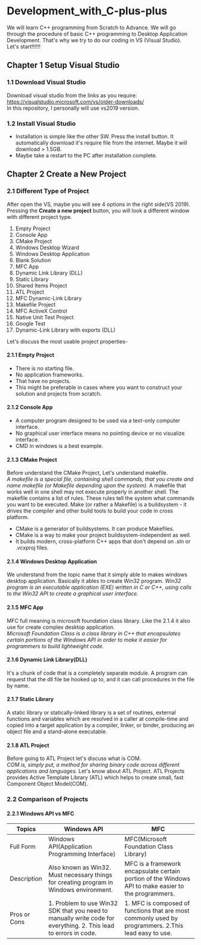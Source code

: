 <!--Start the project - Developement with C++ -->
<!--Copyright: Md. Manjurul Haque -->
<!--Position: Software Engineer -->
<!--Company: Frontier Semiconductor Bangladesh Ltd. -->
# Development_with_C-plus-plus
We will learn C++ programming from Scratch to Advance. We will go through the procedure of basic C++ programming to Desktop Application Development. That's why we try to do our coding in VS (Visual Studio).  
Let's start!!!!!!

<!--Setup Environment -->
## Chapter 1 Setup Visual Studio

<!--Visual Studio Download links -->
### 1.1 Download Visual Studio

Download visual studio from the links as you require:
https://visualstudio.microsoft.com/vs/older-downloads/  
In this repository, I personally will use vs2019 version. 

<!--Installation of Visual Studio -->
### 1.2 Install Visual Studio

- Installation is simple like the other SW. Press the install button. It automatically download it's require file from the internet. Maybe it will download > 1.5GB.  
- Maybe take a restart to the PC after installation complete.  

<!--Create new project -->
## Chapter 2 Create a New Project

<!--Description of different type of project -->
### 2.1 Different Type of Project

After open the VS, maybe you will see 4 options in the right side(VS 2019). Pressing the **Create a new project** button, you will look a different window with different project type.  
<!--Project Type -->
1. Empty Project
2. Console App
3. CMake Project
4. Windows Desktop Wizard
5. Windows Desktop Application
6. Blank Solution
7. MFC App
8. Dynamic Link Library (DLL)
9. Static Library
10. Shared Items Project
11. ATL Project
12. MFC Dynamic-Link Library
13. Makefile Project
14. MFC ActiveX Control
15. Native Unit Test Project
16. Google Test
17. Dynamic-Link Library with exports (DLL)  

Let's discuss the most usable project properties-   
<!--Some Project Description -->
<!--Empty Project -->
#### 2.1.1 Empty Project
- There is no starting file.
- No application frameworks.
- That have no projects.
- This might be preferable in cases where you want to construct your solution and projects from scratch.

<!--Console Application -->
#### 2.1.2 Console App
- A computer program designed to be used via a text-only computer interface.
- No graphical user interface means no pointing device or no visualize interface.
- CMD in windows is a best example.

<!--Make File create project -->
#### 2.1.3 CMake Project
Before understand the CMake Project, Let's understand makefile.  
*A makefile is a special file, containing shell commands, that you create and name makefile (or Makefile depending upon the system).* A makefile that works well in one shell may not execute properly in another shell. The makefile contains a list of rules. These rules tell the system what commands you want to be executed. Make (or rather a Makefile) is a buildsystem - it drives the compiler and other build tools to build your code in cross platform.  
- CMake is a generator of buildsystems. It can produce Makefiles.
- CMake is a way to make your project buildsystem-independent as well.
- It builds modern, cross-platform C++ apps that don't depend on  .sln or .vcxproj files.

<!--Windows Desktop Application -->
#### 2.1.4 Windows Desktop Application
We understand from the topic name that it simply able to makes windows desktop application. Basically it ables to create Win32 program. *Win32 program is an executable application (EXE) written in C or C++, using calls to the Win32 API to create a graphical user interface.*  

<!--Microsoft Foundation Class Library Application -->
#### 2.1.5 MFC App
MFC full meaning is microsoft foundation class library. Like the 2.1.4 it also use for create complex desktop application.  
*Microsoft Foundation Class is a class library in C++ that encapsulates certain portions of the Windows API in order to make it easier for programmers to build lightweight code.*

<!--Dynamic Link Library -->
#### 2.1.6 Dynamic Link Library(DLL)
It's a chunk of code that is a completely separate module. A program can request that the dll file be hooked up to, and it can call procedures in the file by name.

<!--Static Library -->
#### 2.1.7 Static Library
A static library or statically-linked library is a set of routines, external functions and variables which are resolved in a caller at compile-time and copied into a target application by a compiler, linker, or binder, producing an object file and a stand-alone executable.

<!--ATL Project -->
#### 2.1.8 ATL Project
Before going to ATL Project let's discuss what is COM.  
*COM is, simply put, a method for sharing binary code across different applications and languages.* Let's know about ATL Project.
ATL Projects provides Active Template Library (ATL) which helps to create small, fast Component Object Model(COM).

### 2.2 Comparison of Projects

#### 2.2.1 Windows API vs MFC

|Topics|Windows API|MFC|
|---|---|---|
|Full Form|Windows API(Application Programming Interface)|MFC(Microsoft Foundation Class Library)|
|Description|Also known as Win32. Must necessary things for creating program in Windows environment.|MFC is a framework encapsulate certain portion of the Windows API to make easier to the programmers.|
|Pros or Cons|1. Problem to use Win32 SDK that you need to manually write code for everything.  2. This lead to errors in code.|1. MFC is composed of functions that are most commonly used by programmers.  2.This lead easy to use.|  



